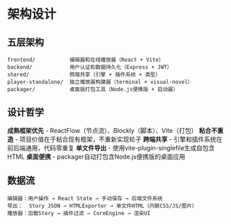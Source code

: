# 架构设计

## 五层架构

```
frontend/           编辑器和在线播放器（React + Vite）
backend/            用户认证和数据持久化（Express + JWT）
shared/             跨端共享（引擎 + 插件系统 + 类型）
player-standalone/  独立播放器构建器（terminal + visual-novel）
packager/           桌面版打包工具（Node.js便携版 + 启动器）
```

## 设计哲学

**成熟框架优先** - ReactFlow（节点流）、Blockly（脚本）、Vite（打包）
**粘合不重造** - 项目价值在于粘合现有框架，不重新实现轮子
**跨端共享** - 引擎和插件系统在前后端通用，代码零重复
**单文件导出** - 使用vite-plugin-singlefile生成自包含HTML
**桌面便携** - packager自动打包含Node.js便携版的桌面应用

## 数据流

```
编辑器：用户操作 → React State → 手动保存 → 后端文件系统
导出：  Story JSON → HTMLExporter → 单文件HTML（内联CSS/JS/图片）
播放器：加载Story → 插件过滤 → CoreEngine → 渲染UI
```

